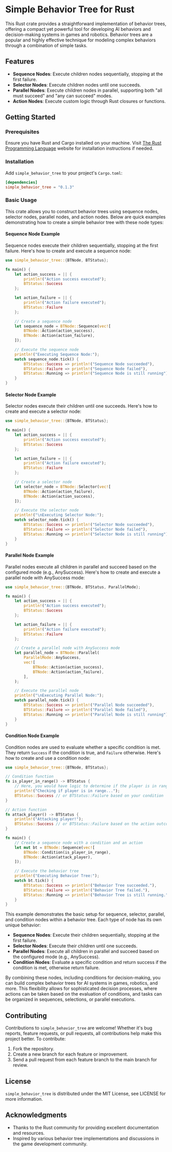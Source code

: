 # Simple Behavior Tree for Rust

This Rust crate provides a straightforward implementation of behavior trees, offering a compact yet powerful tool for developing AI behaviors and decision-making systems in games and robotics. Behavior trees are a popular and highly effective technique for modeling complex behaviors through a combination of simple tasks.

## Features

- **Sequence Nodes**: Execute children nodes sequentially, stopping at the first failure.
- **Selector Nodes**: Execute children nodes until one succeeds.
- **Parallel Nodes**: Execute children nodes in parallel, supporting both "all must succeed" and "any can succeed" modes.
- **Action Nodes**: Execute custom logic through Rust closures or functions.

## Getting Started

### Prerequisites

Ensure you have Rust and Cargo installed on your machine. Visit [The Rust Programming Language](https://www.rust-lang.org/tools/install) website for installation instructions if needed.

### Installation

Add `simple_behavior_tree` to your project's `Cargo.toml`:

```toml
[dependencies]
simple_behavior_tree = "0.1.3"
```

### Basic Usage

This crate allows you to construct behavior trees using sequence nodes, selector nodes, parallel nodes, and action nodes. Below are quick examples demonstrating how to create a simple behavior tree with these node types:



#### Sequence Node Example

Sequence nodes execute their children sequentially, stopping at the first failure. Here's how to create and execute a sequence node:

```rust
use simple_behavior_tree::{BTNode, BTStatus};

fn main() {
    let action_success = || {
        println!("Action success executed");
        BTStatus::Success
    };

    let action_failure = || {
        println!("Action failure executed");
        BTStatus::Failure
    };

    // Create a sequence node
    let sequence_node = BTNode::Sequence(vec![
        BTNode::Action(action_success),
        BTNode::Action(action_failure),
    ]);

    // Execute the sequence node
    println!("Executing Sequence Node:");
    match sequence_node.tick() {
        BTStatus::Success => println!("Sequence Node succeeded"),
        BTStatus::Failure => println!("Sequence Node failed"),
        BTStatus::Running => println!("Sequence Node is still running"),
    }
}
```

#### Selector Node Example

Selector nodes execute their children until one succeeds. Here's how to create and execute a selector node:

```rust
use simple_behavior_tree::{BTNode, BTStatus};

fn main() {
    let action_success = || {
        println!("Action success executed");
        BTStatus::Success
    };

    let action_failure = || {
        println!("Action failure executed");
        BTStatus::Failure
    };

    // Create a selector node
    let selector_node = BTNode::Selector(vec![
        BTNode::Action(action_failure),
        BTNode::Action(action_success),
    ]);

    // Execute the selector node
    println!("\nExecuting Selector Node:");
    match selector_node.tick() {
        BTStatus::Success => println!("Selector Node succeeded"),
        BTStatus::Failure => println!("Selector Node failed"),
        BTStatus::Running => println!("Selector Node is still running"),
    }
}
```


#### Parallel Node Example

Parallel nodes execute all children in parallel and succeed based on the configured mode (e.g., AnySuccess). Here's how to create and execute a parallel node with AnySuccess mode:

```rust
use simple_behavior_tree::{BTNode, BTStatus, ParallelMode};

fn main() {
    let action_success = || {
        println!("Action success executed");
        BTStatus::Success
    };

    let action_failure = || {
        println!("Action failure executed");
        BTStatus::Failure
    };

    // Create a parallel node with AnySuccess mode
    let parallel_node = BTNode::Parallel(
        ParallelMode::AnySuccess,
        vec![
            BTNode::Action(action_success),
            BTNode::Action(action_failure),
        ],
    );

    // Execute the parallel node
    println!("\nExecuting Parallel Node:");
    match parallel_node.tick() {
        BTStatus::Success => println!("Parallel Node succeeded"),
        BTStatus::Failure => println!("Parallel Node failed"),
        BTStatus::Running => println!("Parallel Node is still running"),
    }
}
```

#### Condition Node Example

Condition nodes are used to evaluate whether a specific condition is met. They return `Success` if the condition is true, and `Failure` otherwise. Here's how to create and use a condition node:

```rust
use simple_behavior_tree::{BTNode, BTStatus};

// Condition function
fn is_player_in_range() -> BTStatus {
    // Here, you would have logic to determine if the player is in range
    println!("Checking if player is in range...");
    BTStatus::Success // or BTStatus::Failure based on your condition
}

// Action function
fn attack_player() -> BTStatus {
    println!("Attacking player!");
    BTStatus::Success // or BTStatus::Failure based on the action outcome
}

fn main() {
    // Create a sequence node with a condition and an action
    let mut bt = BTNode::Sequence(vec![
        BTNode::Condition(is_player_in_range),
        BTNode::Action(attack_player),
    ]);

    // Execute the behavior tree
    println!("Executing Behavior Tree:");
    match bt.tick() {
        BTStatus::Success => println!("Behavior Tree succeeded."),
        BTStatus::Failure => println!("Behavior Tree failed."),
        BTStatus::Running => println!("Behavior Tree is still running."),
    }
}
```

This example demonstrates the basic setup for sequence, selector, parallel, and condition nodes within a behavior tree. Each type of node has its own unique behavior:

- **Sequence Nodes**: Execute their children sequentially, stopping at the first failure.
- **Selector Nodes**: Execute their children until one succeeds.
- **Parallel Nodes**: Execute all children in parallel and succeed based on the configured mode (e.g., AnySuccess).
- **Condition Nodes**: Evaluate a specific condition and return success if the condition is met, otherwise return failure.

By combining these nodes, including conditions for decision-making, you can build complex behavior trees for AI systems in games, robotics, and more. This flexibility allows for sophisticated decision processes, where actions can be taken based on the evaluation of conditions, and tasks can be organized in sequences, selections, or parallel executions.


## Contributing

Contributions to `simple_behavior_tree` are welcome! Whether it's bug reports, feature requests, or pull requests, all contributions help make this project better. To contribute:

1. Fork the repository.
2. Create a new branch for each feature or improvement.
3. Send a pull request from each feature branch to the main branch for review.

## License

`simple_behavior_tree` is distributed under the MIT License, see LICENSE for more information.

## Acknowledgments

- Thanks to the Rust community for providing excellent documentation and resources.
- Inspired by various behavior tree implementations and discussions in the game development community.
